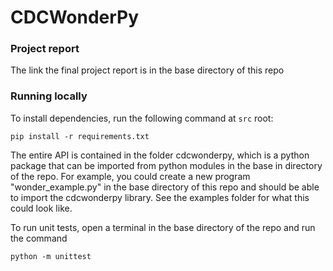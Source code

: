 # CDCWonderPy

### Project report
The link the final project report is in the base directory of this repo


### Running locally
To install dependencies, run the following command at `src` root:
```
pip install -r requirements.txt
```

The entire API is contained in the folder cdcwonderpy, which is a python package that can be imported from python modules in the base in directory of the repo. For example, you could create a new program "wonder_example.py" in the base directory of this repo and should be able to import the cdcwonderpy library. See the examples folder for what this could look like.

To run unit tests, open a terminal in the base directory of the repo and run the command
```
python -m unittest
```